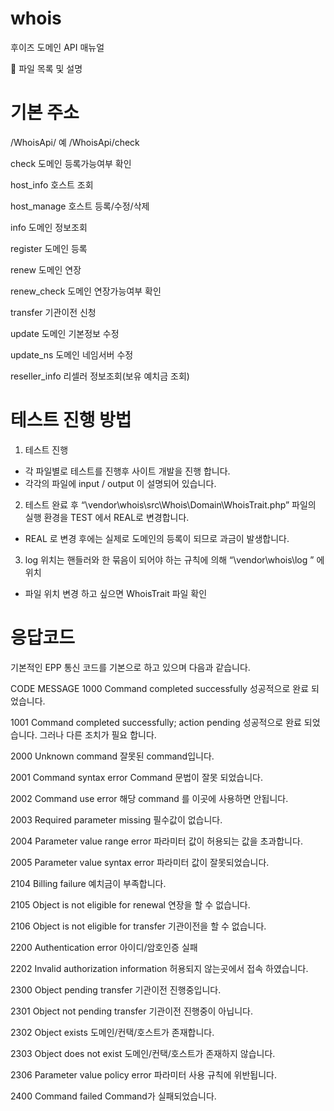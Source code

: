 # whois
후이즈 도메인 API 매뉴얼

	파일 목록 및 설명


# 기본 주소

/WhoisApi/
예 /WhoisApi/check

check		도메인 등록가능여부 확인

host_info	호스트 조회

host_manage	호스트 등록/수정/삭제

info		도메인 정보조회

register	도메인 등록

renew		도메인 연장

renew_check	도메인 연장가능여부 확인

transfer	기관이전 신청

update		도메인 기본정보 수정

update_ns	도메인 네임서버 수정

reseller_info	리셀러 정보조회(보유 예치금 조회)


# 테스트 진행 방법
1. 테스트 진행
- 각 파일별로 테스트를 진행후 사이트 개발을 진행 합니다.
- 각각의 파일에 input / output 이 설명되어 있습니다.

2.	테스트 완료 후 “\vendor\whois\src\Whois\Domain\WhoisTrait.php” 파일의 실행 환경을 TEST 에서 REAL로 변경합니다.
- REAL 로 변경 후에는 실제로 도메인의 등록이 되므로 과금이 발생합니다.

3. log 위치는 핸들러와 한 묶음이 되어야 하는 규칙에 의해  “\vendor\whois\log ”  에 위치
- 파일 위치 변경 하고 싶으면 WhoisTrait 파일 확인
 
# 응답코드
기본적인 EPP 통신 코드를 기본으로 하고 있으며 다음과 같습니다.

CODE	MESSAGE
1000	Command completed successfully
성공적으로 완료 되었습니다.

1001	Command completed successfully; action pending
성공적으로 완료 되었습니다. 그러나 다른 조치가 필요 합니다.

2000	Unknown command
잘못된 command입니다.

2001	Command syntax error
Command 문법이 잘못 되었습니다.

2002	Command use error
해당 command 를 이곳에 사용하면 안됩니다.

2003	Required parameter missing
필수값이 없습니다.

2004	Parameter value range error
파라미터 값이 허용되는 값을 초과합니다.

2005	Parameter value syntax error
파라미터 값이 잘못되었습니다.

2104	Billing failure
예치금이 부족합니다.

2105	Object is not eligible for renewal
연장을 할 수 없습니다.

2106	Object is not eligible for transfer
기관이전을 할 수 없습니다.

2200	Authentication error
아이디/암호인증 실패

2202	Invalid authorization information
허용되지 않는곳에서 접속 하였습니다.

2300	Object pending transfer
기관이전 진행중입니다.

2301	Object not pending transfer
기관이전 진행중이 아닙니다.

2302	Object exists
도메인/컨택/호스트가 존재합니다.

2303	Object does not exist
도메인/컨택/호스트가 존재하지 않습니다.

2306	Parameter value policy error
파라미터 사용 규칙에 위반됩니다.

2400	Command failed
Command가 실패되었습니다.

